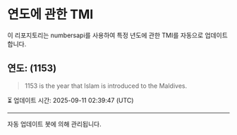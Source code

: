 
# 연도에 관한 TMI

이 리포지토리는 numbersapi를 사용하여 특정 년도에 관한 TMI를 자동으로 업데이트합니다.

## 연도: (1153)
> 1153 is the year that Islam is introduced to the Maldives.

⏳ 업데이트 시간: 2025-09-11 02:39:47 (UTC)

---
자동 업데이트 봇에 의해 관리됩니다.
